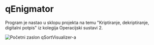 # qEnigmator

Program je nastao u sklopu projekta na temu "Kriptiranje, dekriptiranje, digitalni potpis" iz kolegija Operacijski sustavi 2.

![Početni zaslon qSortVisualizer-a]()
